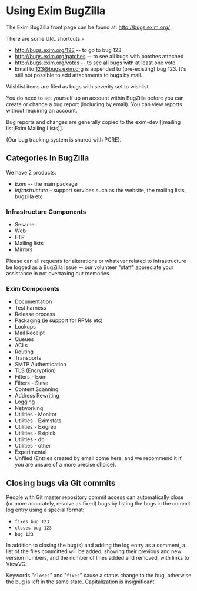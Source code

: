 # Using Exim BugZilla

The Exim BugZilla front page can be found at: http://bugs.exim.org/

There are some URL shortcuts:-

* http://bugs.exim.org/123 -- to go to bug 123
* http://bugs.exim.org/patches -- to see all bugs with patches attached
* http://bugs.exim.org/votes -- to see all bugs with at least one vote
* Email to 123@bugs.exim.org is appended to (pre-existing) bug 123. It's still not possible to add attachments to bugs by mail.

Wishlist items are filed as bugs with severity set to wishlist.

You do need to set yourself up an account within BugZilla before you can create or change a bug report (including by email). You can view reports without requiring an account.

Bug reports and changes are generally copied to the exim-dev [[mailing list|Exim Mailing Lists]].

(Our bug tracking system is shared with PCRE).

## Categories In BugZilla

We have 2 products:

* *Exim* -- the main package
* *Infrastructure* - support services such as the website, the mailing lists, bugzilla etc

### Infrastructure Components

* Sesame
* Web
* FTP
* Mailing lists
* Mirrors

Please can all requests for alterations or whatever related to infrastructure be logged as a BugZilla issue -- our volunteer "staff" appreciate your assistance in not overtaxing our memories.

### Exim Components

* Documentation
* Test harness
* Release process
* Packaging (ie support for RPMs etc)
* Lookups
* Mail Receipt
* Queues
* ACLs
* Routing
* Transports
* SMTP Authentication
* TLS (Encryption)
* Filters - Exim
* Filters - Sieve
* Content Scanning
* Address Rewriting
* Logging
* Networking
* Utilities - Monitor
* Utilities - Eximstats
* Utilities - Exigrep
* Utilities - Exipick
* Utilities - db
* Utilities - other
* Experimental
* Unfiled (Entries created by email come here, and we recommend it if you are unsure of a more precise choice).

## Closing bugs via Git commits

People with Git master repository commit access can automatically close (or more accurately, resolve as fixed) bugs by listing the bugs in the commit log entry using a special format:

* `fixes bug 123`
* `closes bug 123`
* `bug 123`

In addition to closing the bug(s) and adding the log entry as a comment, a list of the files committed will be added, showing their previous and new version numbers, and the number of lines added and removed, with links to ViewVC.

Keywords "`closes`" and "`fixes`" cause a status change to the bug, otherwise the bug is left in the same state.
Capitalization is insignificant.
